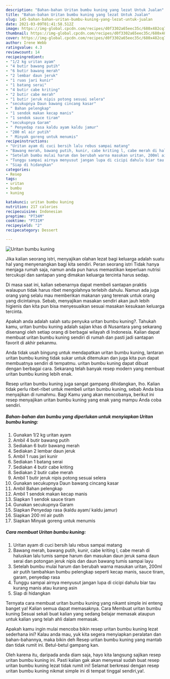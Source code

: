 ```yaml
---
description: "Bahan-bahan Uritan bumbu kuning yang lezat Untuk Jualan"
title: "Bahan-bahan Uritan bumbu kuning yang lezat Untuk Jualan"
slug: 145-bahan-bahan-uritan-bumbu-kuning-yang-lezat-untuk-jualan
date: 2021-03-09T01:41:58.512Z
image: https://img-global.cpcdn.com/recipes/d0f3302a65eec35c/680x482cq70/uritan-bumbu-kuning-foto-resep-utama.jpg
thumbnail: https://img-global.cpcdn.com/recipes/d0f3302a65eec35c/680x482cq70/uritan-bumbu-kuning-foto-resep-utama.jpg
cover: https://img-global.cpcdn.com/recipes/d0f3302a65eec35c/680x482cq70/uritan-bumbu-kuning-foto-resep-utama.jpg
author: Irene Webb
ratingvalue: 4.3
reviewcount: 14
recipeingredient:
- "1/2 kg uritan ayam"
- "4 butir bawang putih"
- "6 butir bawang merah"
- "2 lembar daun jeruk"
- "1 ruas jari kunir"
- "1 batang serai"
- "4 butir cabe kriting"
- "2 butir cabe merah"
- "1 butir jeruk nipis potong sesuai selera"
- "secukupnya Daun bawang cincang kasar"
- " Bahan pelengkap"
- "1 sendok makan kecap manis"
- "1 sendok sauce tiram"
- "secukupnya Garam"
- " Penyedap rasa kaldu ayam kaldu jamur"
- "200 ml air putih"
- " Minyak goreng untuk menumis"
recipeinstructions:
- "Uritan ayam di cuci bersih lalu rebus sampai matang"
- "Bawang merah, bawang putih, kunir, cabe kriting l, cabe merah di haluskan lalu tumis sampe harum dan masukan daun jeruk sama daun serai dan potongan jeruk nipis dan daun bawang tumis sampai layu"
- "Setelah bumbu mulai harum dan berubah warna masukan uritan, 200ml air putih tambahkan bumbu pelengkap seperti kecap manis, sauce tiram, garam, penyedap rasa"
- "Tunggu sampai airnya menyusut jangan lupa di cicipi dahulu biar tau kurang manis atau kurang asin"
- "Siap di hidangkan"
categories:
- Resep
tags:
- uritan
- bumbu
- kuning

katakunci: uritan bumbu kuning 
nutrition: 217 calories
recipecuisine: Indonesian
preptime: "PT34M"
cooktime: "PT31M"
recipeyield: "2"
recipecategory: Dessert

---
```



![Uritan bumbu kuning](https://img-global.cpcdn.com/recipes/d0f3302a65eec35c/680x482cq70/uritan-bumbu-kuning-foto-resep-utama.jpg)

Jika kalian seorang istri, menyajikan olahan lezat bagi keluarga adalah suatu hal yang menyenangkan bagi kita sendiri. Peran seorang istri Tidak hanya menjaga rumah saja, namun anda pun harus memastikan keperluan nutrisi tercukupi dan santapan yang dimakan keluarga tercinta harus sedap.

Di masa  saat ini, kalian sebenarnya dapat membeli santapan praktis walaupun tidak harus ribet mengolahnya terlebih dahulu. Namun ada juga orang yang selalu mau memberikan makanan yang terenak untuk orang yang dicintainya. Sebab, menyajikan masakan sendiri akan jauh lebih higienis dan kita pun bisa menyesuaikan sesuai masakan kesukaan keluarga tercinta. 



Apakah anda adalah salah satu penyuka uritan bumbu kuning?. Tahukah kamu, uritan bumbu kuning adalah sajian khas di Nusantara yang sekarang disenangi oleh setiap orang di berbagai wilayah di Indonesia. Kalian dapat membuat uritan bumbu kuning sendiri di rumah dan pasti jadi santapan favorit di akhir pekanmu.

Anda tidak usah bingung untuk mendapatkan uritan bumbu kuning, lantaran uritan bumbu kuning tidak sukar untuk ditemukan dan juga kita pun dapat membuatnya sendiri di tempatmu. uritan bumbu kuning dapat dibuat dengan berbagai cara. Sekarang telah banyak resep modern yang membuat uritan bumbu kuning lebih enak.

Resep uritan bumbu kuning juga sangat gampang dihidangkan, lho. Kalian tidak perlu ribet-ribet untuk membeli uritan bumbu kuning, sebab Anda bisa menyajikan di rumahmu. Bagi Kamu yang akan mencobanya, berikut ini resep menyajikan uritan bumbu kuning yang enak yang mampu Anda coba sendiri.

<!--inarticleads1-->

##### Bahan-bahan dan bumbu yang diperlukan untuk menyiapkan Uritan bumbu kuning:

1. Gunakan 1/2 kg uritan ayam
1. Ambil 4 butir bawang putih
1. Sediakan 6 butir bawang merah
1. Sediakan 2 lembar daun jeruk
1. Ambil 1 ruas jari kunir
1. Sediakan 1 batang serai
1. Sediakan 4 butir cabe kriting
1. Sediakan 2 butir cabe merah
1. Ambil 1 butir jeruk nipis potong sesuai selera
1. Gunakan secukupnya Daun bawang cincang kasar
1. Ambil  Bahan pelengkap
1. Ambil 1 sendok makan kecap manis
1. Siapkan 1 sendok sauce tiram
1. Gunakan secukupnya Garam
1. Siapkan  Penyedap rasa (kaldu ayam/ kaldu jamur)
1. Siapkan 200 ml air putih
1. Siapkan  Minyak goreng untuk menumis




<!--inarticleads2-->

##### Cara membuat Uritan bumbu kuning:

1. Uritan ayam di cuci bersih lalu rebus sampai matang
1. Bawang merah, bawang putih, kunir, cabe kriting l, cabe merah di haluskan lalu tumis sampe harum dan masukan daun jeruk sama daun serai dan potongan jeruk nipis dan daun bawang tumis sampai layu
1. Setelah bumbu mulai harum dan berubah warna masukan uritan, 200ml air putih tambahkan bumbu pelengkap seperti kecap manis, sauce tiram, garam, penyedap rasa
1. Tunggu sampai airnya menyusut jangan lupa di cicipi dahulu biar tau kurang manis atau kurang asin
1. Siap di hidangkan




Ternyata cara membuat uritan bumbu kuning yang nikamt simple ini enteng banget ya! Kalian semua dapat memasaknya. Cara Membuat uritan bumbu kuning Sesuai sekali buat kalian yang sedang belajar memasak ataupun untuk kalian yang telah ahli dalam memasak.

Apakah kamu ingin mulai mencoba bikin resep uritan bumbu kuning lezat sederhana ini? Kalau anda mau, yuk kita segera menyiapkan peralatan dan bahan-bahannya, maka bikin deh Resep uritan bumbu kuning yang mantab dan tidak rumit ini. Betul-betul gampang kan. 

Oleh karena itu, daripada anda diam saja, hayo kita langsung sajikan resep uritan bumbu kuning ini. Pasti kalian gak akan menyesal sudah buat resep uritan bumbu kuning lezat tidak rumit ini! Selamat berkreasi dengan resep uritan bumbu kuning nikmat simple ini di tempat tinggal sendiri,ya!.

